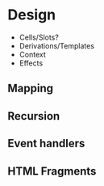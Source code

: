 # Design


- Cells/Slots?
- Derivations/Templates
- Context
- Effects


## Mapping

## Recursion

## Event handlers

## HTML Fragments

